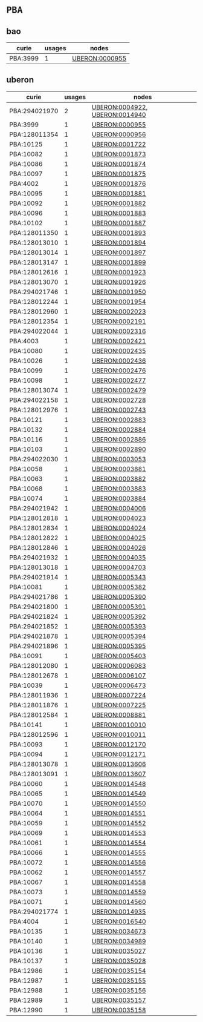 # `PBA`

## bao

| curie    |   usages | nodes                                                   |
|----------|----------|---------------------------------------------------------|
| PBA:3999 |        1 | [UBERON:0000955](https://bioregistry.io/UBERON:0000955) |

## uberon

| curie         |   usages | nodes                                                                                                            |
|---------------|----------|------------------------------------------------------------------------------------------------------------------|
| PBA:294021970 |        2 | [UBERON:0004922](https://bioregistry.io/UBERON:0004922), [UBERON:0014940](https://bioregistry.io/UBERON:0014940) |
| PBA:3999      |        1 | [UBERON:0000955](https://bioregistry.io/UBERON:0000955)                                                          |
| PBA:128011354 |        1 | [UBERON:0000956](https://bioregistry.io/UBERON:0000956)                                                          |
| PBA:10125     |        1 | [UBERON:0001722](https://bioregistry.io/UBERON:0001722)                                                          |
| PBA:10082     |        1 | [UBERON:0001873](https://bioregistry.io/UBERON:0001873)                                                          |
| PBA:10086     |        1 | [UBERON:0001874](https://bioregistry.io/UBERON:0001874)                                                          |
| PBA:10097     |        1 | [UBERON:0001875](https://bioregistry.io/UBERON:0001875)                                                          |
| PBA:4002      |        1 | [UBERON:0001876](https://bioregistry.io/UBERON:0001876)                                                          |
| PBA:10095     |        1 | [UBERON:0001881](https://bioregistry.io/UBERON:0001881)                                                          |
| PBA:10092     |        1 | [UBERON:0001882](https://bioregistry.io/UBERON:0001882)                                                          |
| PBA:10096     |        1 | [UBERON:0001883](https://bioregistry.io/UBERON:0001883)                                                          |
| PBA:10102     |        1 | [UBERON:0001887](https://bioregistry.io/UBERON:0001887)                                                          |
| PBA:128011350 |        1 | [UBERON:0001893](https://bioregistry.io/UBERON:0001893)                                                          |
| PBA:128013010 |        1 | [UBERON:0001894](https://bioregistry.io/UBERON:0001894)                                                          |
| PBA:128013014 |        1 | [UBERON:0001897](https://bioregistry.io/UBERON:0001897)                                                          |
| PBA:128013147 |        1 | [UBERON:0001899](https://bioregistry.io/UBERON:0001899)                                                          |
| PBA:128012616 |        1 | [UBERON:0001923](https://bioregistry.io/UBERON:0001923)                                                          |
| PBA:128013070 |        1 | [UBERON:0001926](https://bioregistry.io/UBERON:0001926)                                                          |
| PBA:294021746 |        1 | [UBERON:0001950](https://bioregistry.io/UBERON:0001950)                                                          |
| PBA:128012244 |        1 | [UBERON:0001954](https://bioregistry.io/UBERON:0001954)                                                          |
| PBA:128012960 |        1 | [UBERON:0002023](https://bioregistry.io/UBERON:0002023)                                                          |
| PBA:128012354 |        1 | [UBERON:0002191](https://bioregistry.io/UBERON:0002191)                                                          |
| PBA:294022044 |        1 | [UBERON:0002316](https://bioregistry.io/UBERON:0002316)                                                          |
| PBA:4003      |        1 | [UBERON:0002421](https://bioregistry.io/UBERON:0002421)                                                          |
| PBA:10080     |        1 | [UBERON:0002435](https://bioregistry.io/UBERON:0002435)                                                          |
| PBA:10026     |        1 | [UBERON:0002436](https://bioregistry.io/UBERON:0002436)                                                          |
| PBA:10099     |        1 | [UBERON:0002476](https://bioregistry.io/UBERON:0002476)                                                          |
| PBA:10098     |        1 | [UBERON:0002477](https://bioregistry.io/UBERON:0002477)                                                          |
| PBA:128013074 |        1 | [UBERON:0002479](https://bioregistry.io/UBERON:0002479)                                                          |
| PBA:294022158 |        1 | [UBERON:0002728](https://bioregistry.io/UBERON:0002728)                                                          |
| PBA:128012976 |        1 | [UBERON:0002743](https://bioregistry.io/UBERON:0002743)                                                          |
| PBA:10121     |        1 | [UBERON:0002883](https://bioregistry.io/UBERON:0002883)                                                          |
| PBA:10132     |        1 | [UBERON:0002884](https://bioregistry.io/UBERON:0002884)                                                          |
| PBA:10116     |        1 | [UBERON:0002886](https://bioregistry.io/UBERON:0002886)                                                          |
| PBA:10103     |        1 | [UBERON:0002890](https://bioregistry.io/UBERON:0002890)                                                          |
| PBA:294022030 |        1 | [UBERON:0003053](https://bioregistry.io/UBERON:0003053)                                                          |
| PBA:10058     |        1 | [UBERON:0003881](https://bioregistry.io/UBERON:0003881)                                                          |
| PBA:10063     |        1 | [UBERON:0003882](https://bioregistry.io/UBERON:0003882)                                                          |
| PBA:10068     |        1 | [UBERON:0003883](https://bioregistry.io/UBERON:0003883)                                                          |
| PBA:10074     |        1 | [UBERON:0003884](https://bioregistry.io/UBERON:0003884)                                                          |
| PBA:294021942 |        1 | [UBERON:0004006](https://bioregistry.io/UBERON:0004006)                                                          |
| PBA:128012818 |        1 | [UBERON:0004023](https://bioregistry.io/UBERON:0004023)                                                          |
| PBA:128012834 |        1 | [UBERON:0004024](https://bioregistry.io/UBERON:0004024)                                                          |
| PBA:128012822 |        1 | [UBERON:0004025](https://bioregistry.io/UBERON:0004025)                                                          |
| PBA:128012846 |        1 | [UBERON:0004026](https://bioregistry.io/UBERON:0004026)                                                          |
| PBA:294021932 |        1 | [UBERON:0004035](https://bioregistry.io/UBERON:0004035)                                                          |
| PBA:128013018 |        1 | [UBERON:0004703](https://bioregistry.io/UBERON:0004703)                                                          |
| PBA:294021914 |        1 | [UBERON:0005343](https://bioregistry.io/UBERON:0005343)                                                          |
| PBA:10081     |        1 | [UBERON:0005382](https://bioregistry.io/UBERON:0005382)                                                          |
| PBA:294021786 |        1 | [UBERON:0005390](https://bioregistry.io/UBERON:0005390)                                                          |
| PBA:294021800 |        1 | [UBERON:0005391](https://bioregistry.io/UBERON:0005391)                                                          |
| PBA:294021824 |        1 | [UBERON:0005392](https://bioregistry.io/UBERON:0005392)                                                          |
| PBA:294021852 |        1 | [UBERON:0005393](https://bioregistry.io/UBERON:0005393)                                                          |
| PBA:294021878 |        1 | [UBERON:0005394](https://bioregistry.io/UBERON:0005394)                                                          |
| PBA:294021896 |        1 | [UBERON:0005395](https://bioregistry.io/UBERON:0005395)                                                          |
| PBA:10091     |        1 | [UBERON:0005403](https://bioregistry.io/UBERON:0005403)                                                          |
| PBA:128012080 |        1 | [UBERON:0006083](https://bioregistry.io/UBERON:0006083)                                                          |
| PBA:128012678 |        1 | [UBERON:0006107](https://bioregistry.io/UBERON:0006107)                                                          |
| PBA:10039     |        1 | [UBERON:0006473](https://bioregistry.io/UBERON:0006473)                                                          |
| PBA:128011936 |        1 | [UBERON:0007224](https://bioregistry.io/UBERON:0007224)                                                          |
| PBA:128011876 |        1 | [UBERON:0007225](https://bioregistry.io/UBERON:0007225)                                                          |
| PBA:128012584 |        1 | [UBERON:0008881](https://bioregistry.io/UBERON:0008881)                                                          |
| PBA:10141     |        1 | [UBERON:0010010](https://bioregistry.io/UBERON:0010010)                                                          |
| PBA:128012596 |        1 | [UBERON:0010011](https://bioregistry.io/UBERON:0010011)                                                          |
| PBA:10093     |        1 | [UBERON:0012170](https://bioregistry.io/UBERON:0012170)                                                          |
| PBA:10094     |        1 | [UBERON:0012171](https://bioregistry.io/UBERON:0012171)                                                          |
| PBA:128013078 |        1 | [UBERON:0013606](https://bioregistry.io/UBERON:0013606)                                                          |
| PBA:128013091 |        1 | [UBERON:0013607](https://bioregistry.io/UBERON:0013607)                                                          |
| PBA:10060     |        1 | [UBERON:0014548](https://bioregistry.io/UBERON:0014548)                                                          |
| PBA:10065     |        1 | [UBERON:0014549](https://bioregistry.io/UBERON:0014549)                                                          |
| PBA:10070     |        1 | [UBERON:0014550](https://bioregistry.io/UBERON:0014550)                                                          |
| PBA:10064     |        1 | [UBERON:0014551](https://bioregistry.io/UBERON:0014551)                                                          |
| PBA:10059     |        1 | [UBERON:0014552](https://bioregistry.io/UBERON:0014552)                                                          |
| PBA:10069     |        1 | [UBERON:0014553](https://bioregistry.io/UBERON:0014553)                                                          |
| PBA:10061     |        1 | [UBERON:0014554](https://bioregistry.io/UBERON:0014554)                                                          |
| PBA:10066     |        1 | [UBERON:0014555](https://bioregistry.io/UBERON:0014555)                                                          |
| PBA:10072     |        1 | [UBERON:0014556](https://bioregistry.io/UBERON:0014556)                                                          |
| PBA:10062     |        1 | [UBERON:0014557](https://bioregistry.io/UBERON:0014557)                                                          |
| PBA:10067     |        1 | [UBERON:0014558](https://bioregistry.io/UBERON:0014558)                                                          |
| PBA:10073     |        1 | [UBERON:0014559](https://bioregistry.io/UBERON:0014559)                                                          |
| PBA:10071     |        1 | [UBERON:0014560](https://bioregistry.io/UBERON:0014560)                                                          |
| PBA:294021774 |        1 | [UBERON:0014935](https://bioregistry.io/UBERON:0014935)                                                          |
| PBA:4004      |        1 | [UBERON:0016540](https://bioregistry.io/UBERON:0016540)                                                          |
| PBA:10135     |        1 | [UBERON:0034673](https://bioregistry.io/UBERON:0034673)                                                          |
| PBA:10140     |        1 | [UBERON:0034989](https://bioregistry.io/UBERON:0034989)                                                          |
| PBA:10136     |        1 | [UBERON:0035027](https://bioregistry.io/UBERON:0035027)                                                          |
| PBA:10137     |        1 | [UBERON:0035028](https://bioregistry.io/UBERON:0035028)                                                          |
| PBA:12986     |        1 | [UBERON:0035154](https://bioregistry.io/UBERON:0035154)                                                          |
| PBA:12987     |        1 | [UBERON:0035155](https://bioregistry.io/UBERON:0035155)                                                          |
| PBA:12988     |        1 | [UBERON:0035156](https://bioregistry.io/UBERON:0035156)                                                          |
| PBA:12989     |        1 | [UBERON:0035157](https://bioregistry.io/UBERON:0035157)                                                          |
| PBA:12990     |        1 | [UBERON:0035158](https://bioregistry.io/UBERON:0035158)                                                          |

